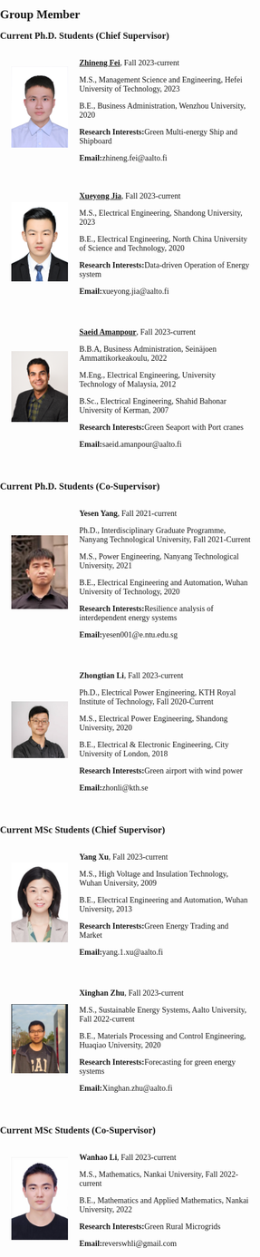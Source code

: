 <h1 id="members"></h1>

<h2 style="margin: 30px 0px -15px;">Group Member<temp style="font-size:15px;"></temp></h2>

<style>
  body {
    font-family: "Times New Roman", sans-serif;
    margin: 0;
    padding: 0;
    box-sizing: border-box;
  }

  figure {
    display: flex;
    align-items: center;
    padding: 20px;
    margin-left: 0; 
  }

 img {
    /* width: 10;
    height: auto; */
    margin-right: 20px;
  } 

  figcaption {
    margin: 0;
  }

</style>

<body>

<h3 style="margin: 30px 0px 5px;">Current Ph.D. Students (Chief Supervisor)</h3>

<figure style="padding-top: 2px;">
  <img src="./assets/img/Zhineng.png" alt="Description" width="100" height="auto">
  <figcaption>
    <p style="margin-bottom: 1px;"><a href="https://scholar.google.com.hk/citations?user=U3qM0kAAAAAJ&hl=en&oi=ao"><strong>Zhineng Fei</strong></a>, Fall 2023-current</p>
    <p style="margin-bottom: 1px;">M.S., Management Science and Engineering, Hefei University of Technology, 2023</p>
    <p style="margin-bottom: 1px;">B.E., Business Administration, Wenzhou University, 2020</p>
    <p style="margin-bottom: 1px;"><strong>Research Interests:</strong>Green Multi-energy Ship and Shipboard</p>
    <p style="margin-bottom: 1px;"><strong>Email:</strong>zhineng.fei@aalto.fi</p>
  </figcaption>
</figure>
<figure style="padding-top: 2px;">
  <img src="./assets/img/Jia.png" alt="Description" width="100" height="auto">
  <figcaption style="margin-bottom: 5px;">
    <p style="margin-bottom: 1px;"><a href="https://scholar.google.com.hk/citations?user=blA_MDsAAAAJ&hl=en&oi=ao"><strong>Xueyong Jia</strong></a>, Fall 2023-current</p>
    <p style="margin-bottom: 1px;">M.S., Electrical Engineering, Shandong University, 2023</p>
    <p style="margin-bottom: 1px;">B.E., Electrical Engineering, North China University of Science and Technology, 2020</p>
    <p style="margin-bottom: 1px;"><strong>Research Interests:</strong>Data-driven Operation of Energy system</p>
    <p style="margin-bottom: 1px;"><strong>Email:</strong>xueyong.jia@aalto.fi</p>
  </figcaption>
</figure>
<figure style="padding-top: 2px;">
  <img src="./assets/img/Amanpour.png" alt="Description" width="100" height="auto">
  <figcaption style="margin-bottom: 5px;">
    <p style="margin-bottom: 1px;"><a href="https://scholar.google.com.hk/citations?hl=en&user=kPJ0CpQAAAAJ"><strong>Saeid Amanpour</strong></a>, Fall 2023-current</p>
    <p style="margin-bottom: 1px;">B.B.A, Business Administration, Seinäjoen Ammattikorkeakoulu, 2022</p>
    <p style="margin-bottom: 1px;">M.Eng., Electrical Engineering, University Technology of Malaysia, 2012</p>
    <p style="margin-bottom: 1px;">B.Sc., Electrical Engineering, Shahid Bahonar University of Kerman, 2007</p>
    <p style="margin-bottom: 1px;"><strong>Research Interests:</strong>Green Seaport with Port cranes</p>
    <p style="margin-bottom: 1px;"><strong>Email:</strong>saeid.amanpour@aalto.fi</p>
  </figcaption>
</figure>

<h3 style="margin: 30px 0px 5px;">Current Ph.D. Students (Co-Supervisor)</h3>
<figure style="padding-top: 2px;">
  <img src="./assets/img/Yesen.png" alt="Description" width="100" height="auto">
  <figcaption style="margin-bottom: 5px;">
    <p style="margin-bottom: 1px;"><strong>Yesen Yang</strong>, Fall 2021-current</p>
    <p style="margin-bottom: 1px;">Ph.D., Interdisciplinary Graduate Programme, Nanyang Technological University, Fall 2021-Current</p>
    <p style="margin-bottom: 1px;">M.S., Power Engineering, Nanyang Technological University, 2021</p>
    <p style="margin-bottom: 1px;">B.E., Electrical Engineering and Automation, Wuhan University of Technology, 2020</p>
    <p style="margin-bottom: 1px;"><strong>Research Interests:</strong>Resilience analysis of interdependent energy systems</p>
    <p style="margin-bottom: 1px;"><strong>Email:</strong>yesen001@e.ntu.edu.sg</p>
  </figcaption>
</figure>
<figure style="padding-top: 2px;">
  <img src="./assets/img/zhongtian.png" alt="Description" width="100" height="auto">
  <figcaption style="margin-bottom: 5px;">
    <p style="margin-bottom: 1px;"><strong>Zhongtian Li</strong>, Fall 2023-current</p>
    <p style="margin-bottom: 1px;">Ph.D., Electrical Power Engineering, KTH Royal Institute of Technology, Fall 2020-Current</p>
    <p style="margin-bottom: 1px;">M.S., Electrical Power Engineering, Shandong University, 2020</p>
    <p style="margin-bottom: 1px;">B.E., Electrical & Electronic Engineering, City University of London, 2018</p>
    <p style="margin-bottom: 1px;"><strong>Research Interests:</strong>Green airport with wind power</p>
    <p style="margin-bottom: 1px;"><strong>Email:</strong>zhonli@kth.se</p>
  </figcaption>
</figure>

<h3 style="margin: 30px 0px 5px;">Current MSc Students (Chief Supervisor)</h3>
<figure style="padding-top: 2px;">
  <img src="./assets/img/xuyang.png" alt="Description" width="100" height="auto">
  <figcaption style="margin-bottom: 5px;">
    <p style="margin-bottom: 1px;"><strong>Yang Xu</strong>, Fall 2023-current</p>
    <p style="margin-bottom: 1px;">M.S., High Voltage and Insulation Technology, Wuhan University, 2009</p>
    <p style="margin-bottom: 1px;">B.E., Electrical Engineering and Automation, Wuhan University, 2013</p>
    <p style="margin-bottom: 1px;"><strong>Research Interests:</strong>Green Energy Trading and Market</p>
    <p style="margin-bottom: 1px;"><strong>Email:</strong>yang.1.xu@aalto.fi</p>
  </figcaption>
</figure>
<figure style="padding-top: 2px;">
  <img src="./assets/img/xinghan.png" alt="Description" width="100" height="auto">
  <figcaption style="margin-bottom: 5px;">
    <p style="margin-bottom: 1px;"><strong>Xinghan Zhu</strong>, Fall 2023-current</p>
    <p style="margin-bottom: 1px;">M.S., Sustainable Energy Systems, Aalto University, Fall 2022-current</p>
    <p style="margin-bottom: 1px;">B.E., Materials Processing and Control Engineering,  Huaqiao University, 2020</p>
    <p style="margin-bottom: 1px;"><strong>Research Interests:</strong>Forecasting for green energy systems</p>
    <p style="margin-bottom: 1px;"><strong>Email:</strong>Xinghan.zhu@aalto.fi</p>
  </figcaption>
</figure>

<h3 style="margin: 30px 0px 5px;">Current MSc Students (Co-Supervisor)</h3>
<figure style="padding-top: 2px;">
  <img src="./assets/img/wanhao.png" alt="Description" width="100" height="auto">
  <figcaption style="margin-bottom: 5px;">
    <p style="margin-bottom: 1px;"><strong>Wanhao Li</strong>, Fall 2023-current</p>
    <p style="margin-bottom: 1px;">M.S., Mathematics, Nankai University, Fall 2022-current</p>
    <p style="margin-bottom: 1px;">B.E., Mathematics and Applied Mathematics, Nankai University, 2022</p>
    <p style="margin-bottom: 1px;"><strong>Research Interests:</strong>Green Rural Microgrids</p>
    <p style="margin-bottom: 1px;"><strong>Email:</strong>reverswhli@gmail.com</p>
  </figcaption>
</figure>

</body>






































<!-- <li><strong>[NOV. 2023]</strong> <span style="color:#e74d3c"><a href="https://icloud.songchen.science/?/AHE%20Measurement/">I-V Measurement System</a></span> has been released.</li>
<li><strong>[OCT. 2023]</strong> The Tech Blog <span style="color:#e74d3c"><a href="https://songchen.science/blog/">"The Hitchhiker's Guide to Galaxy"</a></span> has now integrated an <span style="color:#e74d3c"><a href="https://icloud.songchen.science">onedrive file list program</a></span> implemented by calling API.</li>
<li><strong>[OCT. 2023]</strong> The Tech Blog <span style="color:#e74d3c"><a href="https://songchen.science/blog/">"The Hitchhiker's Guide to Galaxy"</a></span> has now a <span style="color:#e74d3c"><a href="https://songchen.science/blog/zh-CN">chinese version</a></span>. The content inside can be separately edited. Later maybe a german version.</li>
<li><strong>[OCT. 2023]</strong> A Tech Blog <span style="color:#e74d3c"><a href="https://songchen.science/blog/">"The Hitchhiker's Guide to Galaxy"</a></span> was integrated to this personal homepage, the webblog is based on <span style="color:#e74d3c"><a href="https://hexo.io/">Hexo</a></span>: a webblog framework</li>
<li><strong>[SEP. 2023]</strong> The BeMAGIC Final Event will be held between 14-15 December 2023 at <span style="color:#e74d3c"><a href="https://www.uab.cat/web/universitat-autonoma-de-barcelona-1345467954774.html">UAB</a></span>, Barcelona, Spain.</li>	
<li><strong>[AUG. 2023]</strong> <a href="https://song-chen1.github.io/">Personal Homepage</a>, I will begin to upload some built-by-myself softwares and scripts to the <span style="color:#e74d3c"><a href="https://github.com/song-chen1/">GitHub</a></span> to help this community.</li>
<li><strong>[AUG. 2023]</strong> I will participate in the upcoming 13th Joint European Magnetic Symposia <a href="https://www.jems2023.es/">JEMS2023</a>, in the form of poster presentation with the title <span style="color:#e74d3c"><a href="./assets/files/JEMS2023_Song">Reversible magneto-Ionic effect in crystallized W-CoFeB-MgO-HfO2 ultra-thin films with perpendicular anisotropy.</a></span></li>
<li><strong>[JUN. 2023]</strong> Secondment at the institute <a href="https://www.imm.cnr.it/">CNR-IMM</a>, in collarboartion with professor <span style="color:#e74d3c"><a href="https://www.mdm.imm.cnr.it/users/lamperti-alessio">Alessio Lamperti.</a></span></li>
<li><strong>[DEC. 2022]</strong> Secondment at the  <a href="https://www.aalto.fi/en/department-of-applied-physics">department Applied Physics of Aalto University</a>, in collarboartion with professor <span style="color:#e74d3c"><a href="https://www.aalto.fi/en/people/sebastiaan-van-dijken">Sebastiaan van Dijken.</a></span></li>
<li><strong>[JUN. 2022]</strong> Secondment at the  <a href="https://www.aalto.fi/en/department-of-applied-physics">department Applied Physics of Aalto University</a>, in collarboartion with professor <span style="color:#e74d3c"><a href="https://www.aalto.fi/en/people/sebastiaan-van-dijken">Sebastiaan van Dijken.</a></span></li> -->

<!-- <li> <a href="javascript:toggle_vis('newsmore')">Show more</a> </li>
<div id="newsmore" style="display:none">
<li><strong>[JUN. 2021]</strong> Join the <a href="https://www.spin-ion.com/">Spin-Ion Technologies</a>, involved in the <a href="https://bemagic-etn.eu/">BeMAGIC</a> program (Marie Sklodowska-Curie European Training Network).</li>
</div> -->

